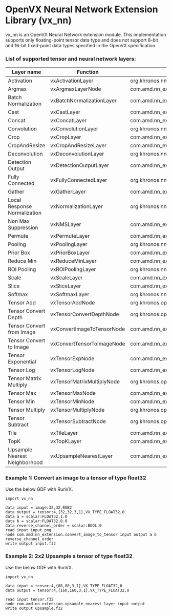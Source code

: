 # OpenVX Neural Network Extension Library (vx_nn)

vx_nn is an OpenVX Neural Network extension module. This implementation supports only floating-point tensor data type and does not support 8-bit and 16-bit fixed-point data types specified in the OpenVX specification.

### List of supported tensor and neural network layers:

| Layer name | Function | Kernel name |
| ---------- |--------- | ----------- |
| Activation|vxActivationLayer|org.khronos.nn_extension.activation_layer |
| Argmax|vxArgmaxLayerNode|com.amd.nn_extension.argmax_layer |
| Batch Normalization|vxBatchNormalizationLayer|com.amd.nn_extension.batch_normalization_layer |
| Cast|vxCastLayer|com.amd.nn_extension.cast_layer|
| Concat|vxConcatLayer|com.amd.nn_extension.concat_layer |
| Convolution|vxConvolutionLayer|org.khronos.nn_extension.convolution_layer |
| Crop|vxCropLayer|com.amd.nn_extension.crop_layer |
| CropAndResize|vxCropAndResizeLayer|com.amd.nn_extension.crop_and_resize_layer |
| Deconvolution|vxDeconvolutionLayer|org.khronos.nn_extension.deconvolution_layer |
| Detection Output|vxDetectionOutputLayer|com.amd.nn_extension.detection_output |
| Fully Connected|vxFullyConnectedLayer|org.khronos.nn_extension.fully_connected_layer |
| Gather|vxGatherLayer|com.amd.nn_extension.gather_layer |
| Local Response Normalization|vxNormalizationLayer|org.khronos.nn_extension.normalization_layer |
| Non Max Suppression|vxNMSLayer|com.amd.nn_extension.nms_layer |
| Permute|vxPermuteLayer|com.amd.nn_extension.permute_layer |
| Pooling|vxPoolingLayer|org.khronos.nn_extension.pooling_layer |
| Prior Box|vxPriorBoxLayer|com.amd.nn_extension.prior_box_layer|
| Reduce Min|vxReduceMinLayer|com.amd.nn_extension.reduce_min_layer|
| ROI Pooling|vxROIPoolingLayer|org.khronos.nn_extension.roi_pooling_layer |
| Scale|vxScaleLayer|com.amd.nn_extension.scale_layer |
| Slice|vxSliceLayer|com.amd.nn_extension.slice_layer |
| Softmax|vxSoftmaxLayer|org.khronos.nn_extension.softmax_layer |
| Tensor Add|vxTensorAddNode|org.khronos.openvx.tensor_add |
| Tensor Convert Depth|vxTensorConvertDepthNode|org.khronos.openvx.tensor_convert_depth |
| Tensor Convert from Image|vxConvertImageToTensorNode|com.amd.nn_extension.convert_image_to_tensor |
| Tensor Convert to Image|vxConvertTensorToImageNode|com.amd.nn_extension.convert_tensor_to_image |
| Tensor Exponential|vxTensorExpNode|com.amd.nn_extension.tensor_exp |
| Tensor Log|vxTensorLogNode|com.amd.nn_extension.tensor_log |
| Tensor Matrix Multiply|vxTensorMatrixMultiplyNode|org.khronos.openvx.tensor_matrix_multiply |
| Tensor Max|vxTensorMaxNode|com.amd.nn_extension.tensor_max |
| Tensor Min|vxTensorMinNode|com.amd.nn_extension.tensor_min |
| Tensor Multiply|vxTensorMultiplyNode|org.khronos.openvx.tensor_multiply |
| Tensor Subtract|vxTensorSubtractNode|org.khronos.openvx.tensor_subtract |
| Tile|vxTileLayer|com.amd.nn_extension.tile_layer |
| TopK|vxTopKLayer|com.amd.nn_extension.topk_layer|
| Upsample Nearest Neighborhood|vxUpsampleNearestLayer|com.amd.nn_extension.upsample_nearest_layer |

### Example 1: Convert an image to a tensor of type float32

Use the below GDF with RunVX.

``` 
import vx_nn

data input = image:32,32,RGB2
data output = tensor:4,{32,32,3,1},VX_TYPE_FLOAT32,0
data a = scalar:FLOAT32,1.0
data b = scalar:FLOAT32,0.0
data reverse_channel_order = scalar:BOOL,0
read input input.png
node com.amd.nn_extension.convert_image_to_tensor input output a b reverse_channel_order
write output input.f32
```

### Example 2: 2x2 Upsample a tensor of type float32

Use the below GDF with RunVX.

``` 
import vx_nn

data input = tensor:4,{80,80,3,1},VX_TYPE_FLOAT32,0
data output = tensor:4,{160,160,3,1},VX_TYPE_FLOAT32,0

read input tensor.f32
node com.amd.nn_extension.upsample_nearest_layer input output
write output upsample.f32
```
